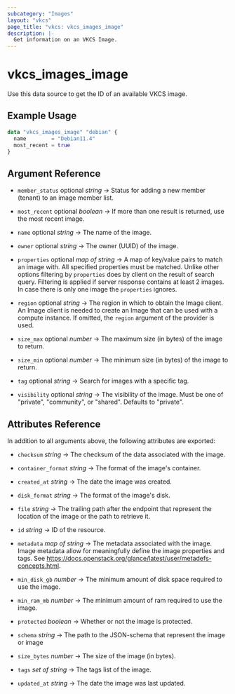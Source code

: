 ```yaml
---
subcategory: "Images"
layout: "vkcs"
page_title: "vkcs: vkcs_images_image"
description: |-
  Get information on an VKCS Image.
---
```


# vkcs_images_image

Use this data source to get the ID of an available VKCS image.

## Example Usage

```terraform
data "vkcs_images_image" "debian" {
  name        = "Debian11.4"
  most_recent = true
}
```

## Argument Reference
- `member_status` optional *string* &rarr;  Status for adding a new member (tenant) to an image member list.

- `most_recent` optional *boolean* &rarr;  If more than one result is returned, use the most recent image.

- `name` optional *string* &rarr;  The name of the image.

- `owner` optional *string* &rarr;  The owner (UUID) of the image.

- `properties` optional *map of* *string* &rarr;  A map of key/value pairs to match an image with. All specified properties must be matched. Unlike other options filtering by `properties` does by client on the result of search query. Filtering is applied if server response contains at least 2 images. In case there is only one image the `properties` ignores.

- `region` optional *string* &rarr;  The region in which to obtain the Image client. An Image client is needed to create an Image that can be used with a compute instance. If omitted, the `region` argument of the provider is used.

- `size_max` optional *number* &rarr;  The maximum size (in bytes) of the image to return.

- `size_min` optional *number* &rarr;  The minimum size (in bytes) of the image to return.

- `tag` optional *string* &rarr;  Search for images with a specific tag.

- `visibility` optional *string* &rarr;  The visibility of the image. Must be one of "private", "community", or "shared". Defaults to "private".


## Attributes Reference
In addition to all arguments above, the following attributes are exported:
- `checksum` *string* &rarr;  The checksum of the data associated with the image.

- `container_format` *string* &rarr;  The format of the image's container.

- `created_at` *string* &rarr;  The date the image was created.

- `disk_format` *string* &rarr;  The format of the image's disk.

- `file` *string* &rarr;  The trailing path after the endpoint that represent the location of the image or the path to retrieve it.

- `id` *string* &rarr;  ID of the resource.

- `metadata` *map of* *string* &rarr;  The metadata associated with the image. Image metadata allow for meaningfully define the image properties and tags. See https://docs.openstack.org/glance/latest/user/metadefs-concepts.html.

- `min_disk_gb` *number* &rarr;  The minimum amount of disk space required to use the image.

- `min_ram_mb` *number* &rarr;  The minimum amount of ram required to use the image.

- `protected` *boolean* &rarr;  Whether or not the image is protected.

- `schema` *string* &rarr;  The path to the JSON-schema that represent the image or image

- `size_bytes` *number* &rarr;  The size of the image (in bytes).

- `tags` *set of* *string* &rarr;  The tags list of the image.

- `updated_at` *string* &rarr;  The date the image was last updated.


